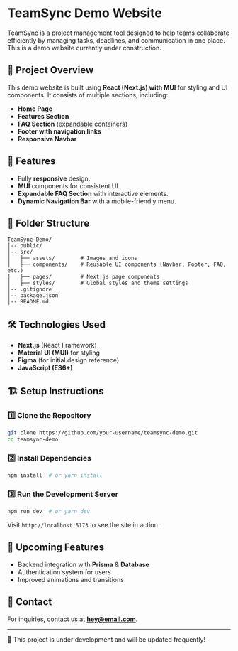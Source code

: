 # TeamSync Demo Website

TeamSync is a project management tool designed to help teams collaborate efficiently by managing tasks, deadlines, and communication in one place. This is a demo website currently under construction.

## 🚀 Project Overview
This demo website is built using **React (Next.js) with MUI** for styling and UI components. It consists of multiple sections, including:
- **Home Page**
- **Features Section**
- **FAQ Section** (expandable containers)
- **Footer with navigation links**
- **Responsive Navbar**

## 📌 Features
- Fully **responsive** design.
- **MUI** components for consistent UI.
- **Expandable FAQ Section** with interactive elements.
- **Dynamic Navigation Bar** with a mobile-friendly menu.

## 📂 Folder Structure
```
TeamSync-Demo/
│-- public/
│-- src/
│   ├── assets/        # Images and icons
│   ├── components/    # Reusable UI components (Navbar, Footer, FAQ, etc.)
│   ├── pages/         # Next.js page components
│   ├── styles/        # Global styles and theme settings    
│-- .gitignore
│-- package.json
│-- README.md
```

## 🛠️ Technologies Used
- **Next.js** (React Framework)
- **Material UI (MUI)** for styling
- **Figma** (for initial design reference)
- **JavaScript (ES6+)**

## 🏗️ Setup Instructions
### 1️⃣ Clone the Repository
```sh
git clone https://github.com/your-username/teamsync-demo.git
cd teamsync-demo
```
### 2️⃣ Install Dependencies
```sh
npm install  # or yarn install
```
### 3️⃣ Run the Development Server
```sh
npm run dev  # or yarn dev
```
Visit `http://localhost:5173` to see the site in action.

## 📌 Upcoming Features
- Backend integration with **Prisma** & **Database**
- Authentication system for users
- Improved animations and transitions

## 📧 Contact
For inquiries, contact us at **hey@email.com**.

---
🔨 This project is under development and will be updated frequently!
